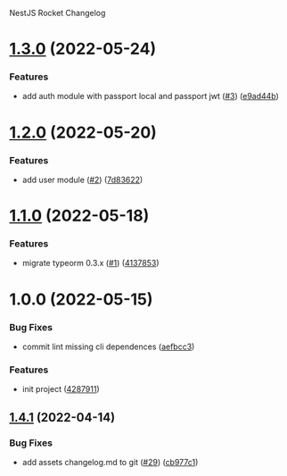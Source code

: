 NestJS Rocket Changelog

# [1.3.0](https://github.com/Notekunn/flex-library-backend/compare/v1.2.0...v1.3.0) (2022-05-24)


### Features

* add auth module with passport local and passport jwt ([#3](https://github.com/Notekunn/flex-library-backend/issues/3)) ([e9ad44b](https://github.com/Notekunn/flex-library-backend/commit/e9ad44b92902c1ec6fff004c3280942f141e1e24))

# [1.2.0](https://github.com/Notekunn/flex-library-backend/compare/v1.1.0...v1.2.0) (2022-05-20)


### Features

* add user module ([#2](https://github.com/Notekunn/flex-library-backend/issues/2)) ([7d83622](https://github.com/Notekunn/flex-library-backend/commit/7d83622f5cc01bdedf39c8fe318f8dce82bd9d29))

# [1.1.0](https://github.com/Notekunn/flex-library-backend/compare/v1.0.0...v1.1.0) (2022-05-18)


### Features

* migrate typeorm 0.3.x ([#1](https://github.com/Notekunn/flex-library-backend/issues/1)) ([4137853](https://github.com/Notekunn/flex-library-backend/commit/41378533575cda41c9772a781d2ca7dd205ad9e2))

# 1.0.0 (2022-05-15)


### Bug Fixes

* commit lint missing cli dependences ([aefbcc3](https://github.com/Notekunn/flex-library-backend/commit/aefbcc3fee20a6113a010624f13c13a1fbbf9320))


### Features

* init project ([4287911](https://github.com/Notekunn/flex-library-backend/commit/42879110834e990075ea187c00e0298a7fabda66))

## [1.4.1](https://github.com/ahiho/nestjs-rocket/compare/v1.4.0...v1.4.1) (2022-04-14)

### Bug Fixes

- add assets changelog.md to git ([#29](https://github.com/ahiho/nestjs-rocket/issues/29)) ([cb977c1](https://github.com/ahiho/nestjs-rocket/commit/cb977c10a709226ca7d310251e74c770bc11ad82))
